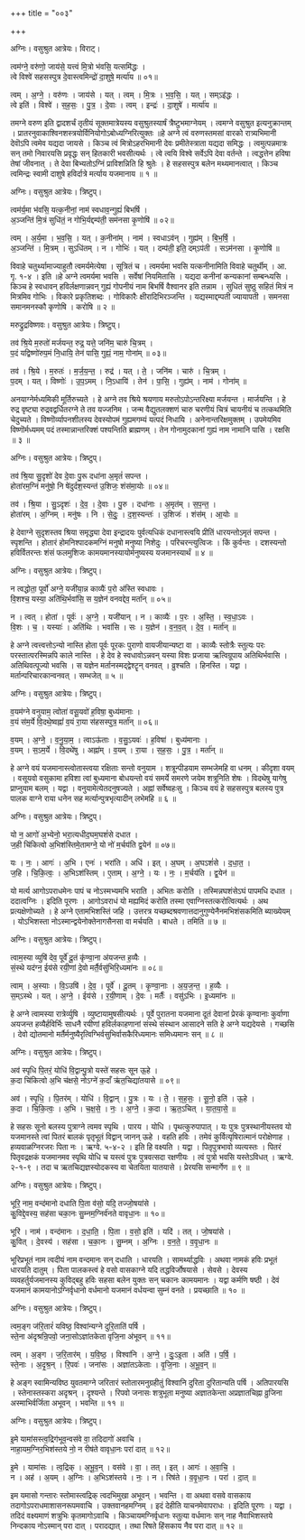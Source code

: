 +++
title = "००३"

+++


अग्निः। वसुश्रुत आत्रेयः। विराट्।

त्वम॑ग्ने॒ वरु॑णो॒ जाय॑से॒ यत्त्वं मि॒त्रो भ॑वसि॒ यत्समि॑द्धः ।  
त्वे विश्वे॑ सहसस्पुत्र दे॒वास्त्वमिन्द्रो॑ दा॒शुषे॒ मर्त्या॑य ॥ ०१॥

त्वम् । अ॒ग्ने॒ । वरु॑णः । जाय॑से । यत् । त्वम् । मि॒त्रः । भ॒व॒सि॒ । यत् । सम्ऽइ॑द्धः ।  
त्वे इति॑ । विश्वे॑ । स॒ह॒सः॒ । पु॒त्र॒ । दे॒वाः । त्वम् । इन्द्रः॑ । दा॒शुषे॑ । मर्त्या॑य ॥

तमग्ने वरुण इति द्वादशर्चं तृतीयं सूक्तमात्रेयस्य वसुश्रुतस्यार्षं त्रैष्टुभमाग्नेयम् । त्वमग्ने वसुश्रुत इत्यनुक्रान्तम् । प्रातरनुवाकाश्विनशस्त्रयोर्विनियोगोऽबोध्यग्निरित्युक्तः ॥हे अग्ने त्वं वरुणस्तमसां वारको रात्र्यभिमानी देवॊऽपि त्वमेव यद्यदा जायसे । किञ्च त्वं मित्रोऽहरभिमानी देवः प्रमीतेस्त्राता यद्यदा समिद्धः । त्वमुत्पन्नमात्रः सन् तमो निवारयसि प्रवृद्धः सन् हितकारी भवसीत्यर्थः । त्वे त्वयि विश्वे सर्वेऽपि देवा वर्तन्ते । त्वद्धत्तेन हविषा तेषां जीवनात् । ते देवा बिभ्यतोऽग्निं प्राविशन्निति हि श्रुतेः । हे सहसस्पुत्र बलेन मथ्यमानत्वात् । किञ्च त्वमिन्द्रः स्वामी दाशुषे हविर्दात्रे मर्त्याय यजमानाय ॥ १ ॥

अग्निः। वसुश्रुत आत्रेयः। त्रिष्टुप्।

त्वम॑र्य॒मा भ॑वसि॒ यत्क॒नीनां॒ नाम॑ स्वधाव॒न्गुह्यं॑ बिभर्षि ।  
अ॒ञ्जन्ति॑ मि॒त्रं सुधि॑तं॒ न गोभि॒र्यद्दम्प॑ती॒ सम॑नसा कृ॒णोषि॑ ॥ ०२॥

त्वम् । अ॒र्य॒मा । भ॒व॒सि॒ । यत् । क॒नीना॑म् । नाम॑ । स्वधाऽव॑न् । गुह्य॑म् । बि॒भ॒र्षि॒ ।  
अ॒ञ्जन्ति॑ । मि॒त्रम् । सुऽधि॑तम् । न । गोभिः॑ । यत् । दम्प॑ती॒ इति॒ दम्ऽप॑ती । सऽम॑नसा । कृ॒णोषि॑ ॥

विवाहे चतुर्थ्यामाज्याहुतौ त्वमर्यमेत्येषा । सूत्रितं च । त्वमर्यमा भवसि यत्कनीनामिति विवाहे चतुर्थीम् । आ. गृ. १-४ । इति ॥हे अग्ने त्वमर्यमा भवसि । सर्वेषां नियमितासि । यद्यदा कनीनां कन्यकानां सम्बन्ध्यसि । किञ्च हे स्वधावन् हविर्लक्षणान्नवन् गुह्यं गोपनीयं नाम बिभर्षि वैश्वानर इति तन्नाम । सुधितं सुष्ठु सहितं मित्रं न मित्रमिव गोभिः । विकारे प्रकृतिशब्दः । गोविकारैः क्षीरादिभिरञ्जन्ति । यद्यस्माद्दम्पती ज्यायापती । समनसा समानमनस्कौ कृणोषि । करोषि ॥ २ ॥

मरुद्रुद्रविष्णवः। वसुश्रुत आत्रेयः। त्रिष्टुप्।

तव॑ श्रि॒ये म॒रुतो॑ मर्जयन्त॒ रुद्र॒ यत्ते॒ जनि॑म॒ चारु॑ चि॒त्रम् ।  
प॒दं यद्विष्णो॑रुप॒मं नि॒धायि॒ तेन॑ पासि॒ गुह्यं॒ नाम॒ गोना॑म् ॥ ०३॥

तव॑ । श्रि॒ये । म॒रुतः॑ । म॒र्ज॒य॒न्त॒ । रुद्र॑ । यत् । ते॒ । जनि॑म । चारु॑ । चि॒त्रम् ।  
प॒दम् । यत् । विष्णोः॑ । उ॒प॒ऽमम् । नि॒ऽधायि॑ । तेन॑ । पा॒सि॒ । गुह्य॑म् । नाम॑ । गोना॑म् ॥

अनयाग्नेर्मध्यमिकी मूर्तिरुच्यते । हे अग्ने तव श्रिये श्रयणाय मरुतोऽपोऽन्तरिक्ष्या मर्जयन्त । मार्जयन्ति । हे रुद्र वृष्ट्या रुद्रवद्वर्धितरग्ने ते तव यज्जनिम । जन्म वैद्युतलक्शणं चारु चरणीयं चित्रं चायनीयं च तत्कथमिति चेदुच्यते । विष्णॊर्व्यापनशीलस्य देवस्योपमं गुह्यमगम्यं यत्पदं निधायि । अनेनान्तरिक्षमुक्तम् । उपमेयमिव विष्णॊर्मध्यमम् पदं तस्मान्नान्तरिक्शं पश्यन्तिति ब्राह्मणम् । तेन गोनामुदकानां गुह्यं नाम नामानि पासि । रक्षसि ॥ ३ ॥

अग्निः। वसुश्रुत आत्रेयः। त्रिष्टुप्।

तव॑ श्रि॒या सु॒दृशो॑ देव दे॒वाः पु॒रू दधा॑ना अ॒मृतं॑ सपन्त ।  
होता॑रम॒ग्निं मनु॑षो॒ नि षे॑दुर्दश॒स्यन्त॑ उ॒शिजः॒ शंस॑मा॒योः ॥ ०४॥

तव॑ । श्रि॒या । सु॒ऽदृशः॑ । दे॒व॒ । दे॒वाः । पु॒रु । दधा॑नाः । अ॒मृत॑म् । स॒प॒न्त॒ ।  
होता॑रम् । अ॒ग्निम् । मनु॑षः । नि । से॒दुः॒ । द॒श॒स्यन्तः॑ । उ॒शिजः॑ । शंस॑म् । आ॒योः ॥

हे देवाग्ने सुदृशस्तव श्रिया समृद्ध्या देवा इन्द्रादयः पुर्वत्यधिकं दधानास्त्वयि प्रीतिं धारयन्तोऽमृतं सपन्त । स्पृशन्ति । होतारं होमनिश्पादकमग्निं मनुषो मनुष्या निशेदुः । परिचरन्त्युत्विजः । किं कुर्वन्तः । दशस्यन्तो हविर्वितरन्तः शंसं फलमुशिजः कामयमानस्यायोर्मनुष्यस्य यजमानस्यार्थं ॥ ४ ॥

अग्निः। वसुश्रुत आत्रेयः। त्रिष्टुप्।

न त्वद्धोता॒ पूर्वो॑ अग्ने॒ यजी॑या॒न्न काव्यैः॑ प॒रो अ॑स्ति स्वधावः ।  
वि॒शश्च॒ यस्या॒ अति॑थि॒र्भवा॑सि॒ स य॒ज्ञेन॑ वनवद्देव॒ मर्ता॑न् ॥ ०५॥

न । त्वत् । होता॑ । पूर्वः॑ । अ॒ग्ने॒ । यजी॑यान् । न । काव्यैः॑ । प॒रः । अ॒स्ति॒ । स्व॒धा॒ऽवः ।  
वि॒शः । च॒ । यस्याः॑ । अति॑थिः । भवा॑सि । सः । य॒ज्ञेन॑ । व॒न॒व॒त् । दे॒व॒ । मर्ता॑न् ॥

हे अग्ने त्वत्त्वत्तोऽन्यो नास्ति होता पूर्वः पूरकः पुराणो वायजीयान्यष्टा वा । काव्यैः स्तोत्रैः स्तुत्यः परः परस्तात्परस्मिन्नपि काले नास्ति । हे देव हे स्वधावोऽन्नवन् यस्या विशः प्रजाया ऋत्विग्रूपाय अतिथिर्भवासि । अतिथिवत्पूज्यो भवसि । स यज्ञेन मर्तानस्मद्द्वेश्टॄन् वनवत् । व्रुश्चति । हिनस्ति । यद्वा । मर्तान्परिचारकान्वनवत् । सम्भजेत् ॥ ५ ॥

अग्निः। वसुश्रुत आत्रेयः। त्रिष्टुप्।

व॒यम॑ग्ने वनुयाम॒ त्वोता॑ वसू॒यवो॑ ह॒विषा॒ बुध्य॑मानाः ।  
व॒यं स॑म॒र्ये वि॒दथे॒ष्वह्नां॑ व॒यं रा॒या स॑हसस्पुत्र॒ मर्ता॑न् ॥ ०६॥

व॒यम् । अ॒ग्ने॒ । व॒नु॒या॒म॒ । त्वाऽऊ॑ताः । व॒सु॒ऽयवः॑ । ह॒विषा॑ । बुध्य॑मानाः ।  
व॒यम् । स॒ऽम॒र्ये । वि॒दथे॑षु । अह्ना॑म् । व॒यम् । रा॒या । स॒ह॒सः॒ । पु॒त्र॒ । मर्ता॑न् ॥

हे अग्ने वयं यजमानास्त्वोतास्त्वया रक्षिताः सन्तो वनुयाम । शत्रून्पीडयाम सम्भजेमहि वा धनम् । कीदृशा वयम् । वसूयवो वसुकामा हविशा त्वां बुध्यमाना बोधयन्तो वयं समर्ये समरणे जयेम शत्रूनिति शेषः । विदथेषु यागेषु प्राप्नुयाम बलम् । यद्वा । वनुयामेत्येतदनुषज्यते । अह्नां सर्वेष्वहःसु । किञ्च वयं हे सहसस्पुत्र बलस्य पुत्र पालक वाग्ने राया धनेन सह मर्त्यान्पुत्रभृत्यादीन् लभेमहि ॥ ६ ॥

अग्निः। वसुश्रुत आत्रेयः। त्रिष्टुप्।

यो न॒ आगो॑ अ॒भ्येनो॒ भरा॒त्यधीद॒घम॒घशं॑से दधात ।  
ज॒ही चि॑कित्वो अ॒भिश॑स्तिमे॒तामग्ने॒ यो नो॑ म॒र्चय॑ति द्व॒येन॑ ॥ ०७॥

यः । नः॒ । आगः॑ । अ॒भि । एनः॑ । भरा॑ति । अधि॑ । इत् । अ॒घम् । अ॒घऽशं॑से । द॒धा॒त॒ ।  
ज॒हि । चि॒कि॒त्वः॒ । अ॒भिऽश॑स्तिम् । ए॒ताम् । अ॒ग्ने॒ । यः । नः॒ । म॒र्चय॑ति । द्व॒येन॑ ॥

यो मर्त्य आगोऽपराधमेनः पापं च नोऽस्मभ्यमभि भराति । अभितः करोति । तस्मिन्नघशंसेऽघं पापमधि दधात । ददात्वग्निः । इदिति पूरणः । आगोऽवराधं यो मह्यमिदं करोति तस्मा एवाग्निस्तत्करोत्वित्यर्थः । अथ प्रत्यक्षेणोच्यते । हे अग्ने एतामभिशस्तिं जहि । उत्तरत्र यच्छब्दश्रवणात्तदानुगुण्येनैनमभिशंसकमिति ब्याख्येयम् । योऽभिशस्ता नोऽस्मान्द्वयेनोक्तेनागसैनसा वा मर्चयति । बाधते । तमिति ॥ ७ ॥

अग्निः। वसुश्रुत आत्रेयः। त्रिष्टुप्।

त्वाम॒स्या व्युषि॑ देव॒ पूर्वे॑ दू॒तं कृ॑ण्वा॒ना अ॑यजन्त ह॒व्यैः ।  
सं॒स्थे यद॑ग्न॒ ईय॑से रयी॒णां दे॒वो मर्तै॒र्वसु॑भिरि॒ध्यमा॑नः ॥ ०८॥

त्वाम् । अ॒स्याः । वि॒ऽउषि॑ । दे॒व॒ । पूर्वे॑ । दू॒तम् । कृ॒ण्वा॒नाः । अ॒य॒ज॒न्त॒ । ह॒व्यैः ।  
स॒म्ऽस्थे । यत् । अ॒ग्ने॒ । ईय॑से । र॒यी॒णाम् । दे॒वः । मर्तैः॑ । वसु॑ऽभिः । इ॒ध्यमा॑नः ॥

हे अग्ने त्वामस्या रात्रेर्व्युषि । व्युष्टायामुषसीत्यर्थः । पूर्वे पुरातना यजमाना दूतं देवानां प्रेरकं कृण्वानाः कुर्वाणा अयजन्त हव्यैर्हविर्भिः साधनै रयीणां हविर्लकाहणानां संस्थे संस्थान आसादने सति हे अग्ने यद्यदेयसे । गच्छसि । देवो द्योतमानो मर्तैर्मनुष्यैरृत्विग्भिर्वसुभिर्वासकैरिध्यमानः समिध्यमानः सन् ॥ ८ ॥

अग्निः। वसुश्रुत आत्रेयः। त्रिष्टुप्।

अव॑ स्पृधि पि॒तरं॒ योधि॑ वि॒द्वान्पु॒त्रो यस्ते॑ सहसः सून ऊ॒हे ।  
क॒दा चि॑कित्वो अ॒भि च॑क्षसे॒ नोऽग्ने॑ क॒दाँ ऋ॑त॒चिद्या॑तयासे ॥ ०९॥

अव॑ । स्पृ॒धि॒ । पि॒तर॑म् । योधि॑ । वि॒द्वान् । पु॒त्रः । यः । ते॒ । स॒ह॒सः॒ । सू॒नो॒ इति॑ । ऊ॒हे ।  
क॒दा । चि॒कि॒त्वः॒ । अ॒भि । च॒क्ष॒से॒ । नः॒ । अ॒ग्ने॒ । क॒दा । ऋ॒त॒ऽचित् । या॒त॒या॒से॒ ॥

हे सहसः सूनो बलस्य पुत्राग्ने त्वमव स्पृथि । पारय । योधि । पृथत्कुरुपापात् । यः पुत्रः पुत्रस्थानीयस्तव यो यजमानस्ते त्वां पितरं बालकं पृतृभूतं विद्वान् जानन् ऊहे । वहति हविः । तमेवं कुर्वित्यृषिरात्मानं परोक्षेणाह । हव्यवाळग्निरजरः पिता नः । ऋग्वे. ५-४-२ । इति हि वक्ष्यति । यद्वा । पितृपुत्रभावो व्यत्यस्तः । पितरं पितृवद्रक्षकं यजमानमव स्पृथि योधि च यस्त्वं पुत्रः पुत्रवत्सदा रक्षणीयः । त्वं पुत्रो भवसि यस्तेऽविधत् । ऋग्वे. २-१-९ । तदा च ऋतचिद्यज्ञस्योदकस्य वा चेतयिता यातयासे । प्रेरयसि सन्मार्गेण ॥ ९ ॥

अग्निः। वसुश्रुत आत्रेयः। त्रिष्टुप्।

भूरि॒ नाम॒ वन्द॑मानो दधाति पि॒ता व॑सो॒ यदि॒ तज्जो॒षया॑से ।  
कु॒विद्दे॒वस्य॒ सह॑सा चका॒नः सु॒म्नम॒ग्निर्व॑नते वावृधा॒नः ॥ १०॥

भूरि॑ । नाम॑ । वन्द॑मानः । द॒धा॒ति॒ । पि॒ता । व॒सो॒ इति॑ । यदि॑ । तत् । जो॒षया॑से ।  
कु॒वित् । दे॒वस्य॑ । सह॑सा । च॒का॒नः । सु॒म्नम् । अ॒ग्निः । व॒न॒ते॒ । व॒वृ॒धा॒नः ॥

भूरिप्रभूतं नाम त्वदीयं नाम वन्दमानः सन् दधाति । धारयति । सामर्थ्याद्धविः । अथवा नामकं हविः प्रभूतं धारयति दातुम् । पिता पालकस्त्वं हे वसो वासकाग्ने यदि तद्धविर्जोषयासे । सेवसे । देवस्य व्यवहर्तुर्यजमानस्य कुविद्बहु हविः सहसा बलेन युक्तः सन् चकानः कामयमानः । यद्वा कर्मणि षष्ठी । देवं यजमानं कामयानोऽग्निर्वृधानो वर्धमानो यजमानं वर्धयन्वा सुम्नं वनते । प्रयच्छाति ॥ १० ॥

अग्निः। वसुश्रुत आत्रेयः। त्रिष्टुप्।

त्वम॒ङ्ग ज॑रि॒तारं॑ यविष्ठ॒ विश्वा॑न्यग्ने दुरि॒ताति॑ पर्षि ।  
स्ते॒ना अ॑दृश्रन्रि॒पवो॒ जना॒सोऽज्ञा॑तकेता वृजि॒ना अ॑भूवन् ॥ ११॥

त्वम् । अ॒ङ्ग । ज॒रि॒तार॑म् । य॒वि॒ष्ठ॒ । विश्वा॑नि । अ॒ग्ने॒ । दुः॒ऽइ॒ता । अति॑ । प॒र्षि॒ ।  
स्ते॒नाः । अ॒दृ॒श्र॒न् । रि॒पवः॑ । जना॑सः । अज्ञा॑तऽकेताः । वृ॒जि॒नाः । अ॒भू॒व॒न् ॥

हे अङ्ग स्वामिन्यविष्ठ युवतमाग्ने जरितारं स्तोतारमनुग्रहीतुं विश्वानि दुरिता दुरितान्यति पर्षि । अतिपारयसि । स्तेनास्तस्करा अदृश्रन् । दृश्यन्ते । रिपवो जनासः शत्रुभूता मनुष्या अज्ञातकेन्ता अप्रज्ञातचिह्ना व्रुजिना अस्माभिर्वर्जिता अभूवन् । भवन्ति ॥ ११ ॥

अग्निः। वसुश्रुत आत्रेयः। त्रिष्टुप्।

इ॒मे यामा॑सस्त्व॒द्रिग॑भूव॒न्वस॑वे वा॒ तदिदागो॑ अवाचि ।  
नाहा॒यम॒ग्निर॒भिश॑स्तये नो॒ न रीष॑ते वावृधा॒नः परा॑ दात् ॥ १२॥

इ॒मे । यामा॑सः । त्व॒द्रिक् । अ॒भू॒व॒न् । वस॑वे । वा॒ । तत् । इत् । आगः॑ । अ॒वा॒चि॒ ।  
न । अह॑ । अ॒यम् । अ॒ग्निः । अ॒भिऽश॑स्तये । नः॒ । न । रिष॑ते । व॒वृ॒धा॒नः । परा॑ । दा॒त् ॥

इम यमासो गन्तारः स्तोमास्त्वद्रिक् त्वदभिमुखा अभूवन् । भवन्ति । वा अथवा वसवे वासकाय तदागोऽपराधमाशासनरूपमवाचि । उक्तवानहमग्निम् । इदं देहीति याचनमेवापराधः । इदिति पूरणः । यद्वा । तदिदं वक्ष्यमाणं शत्रुभिः कृतमागोऽवाचि । किञ्चायमग्निर्वृधानः स्तुत्या वर्धमानः सन् नाह नैवाभिशस्तये निन्दकाय नोऽस्मान् परा दात् । परादद्यात् । तथा रिषते हिंसकाय नैव परा दात् ॥ १२ ॥